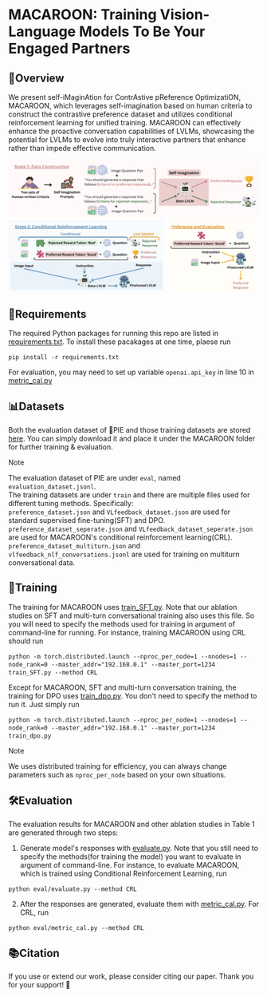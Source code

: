 # MACAROON: Training Vision-Language Models To Be Your Engaged Partners


## 🎀Overview
We present self-iMaginAtion for ContrAstive pReference OptimizatiON, MACAROON, which leverages self-imagination based on human criteria to construct the contrastive preference dataset and utilizes conditional reinforcement learning for unified training. MACAROON can effectively enhance the proactive conversation capabilities of LVLMs, showcasing the potential for LVLMs to evolve into truly interactive partners that enhance rather than impede effective communication.

![MACAROON](./MACAROON.jpg)
## 🌟Requirements
The required Python packages for running this repo are listed in [requirements.txt](./requirements.txt). To install these pacakages at one time, plaese run
```shell
pip install -r requirements.txt
```

For evaluation, you may need to set up variable `openai.api_key` in line 10 in [metric_cal.py](./eval/metric_cal.py)

## 📊Datasets
Both the evaluation dataset of 🍰PIE and those training datasets are stored [here](https://drive.google.com/drive/folders/1MSxrwENeTALKmhvthbCx15BvgHM9sTDW?usp=drive_link). You can simply download it and place it under the MACAROON folder for further training & evaluation.

> [!NOTE]  
> The evaluation dataset of PIE are under `eval`, named `evaluation_dataset.jsonl`.\
> The training datasets are under `train` and there are multiple files used for different tuning methods. Specifically: \
> `preference_dataset.json` and `VLfeedback_dataset.json` are used for standard supervised fine-tuning(SFT) and DPO.\
> `preference_dataset_seperate.json` and `VLfeedback_dataset_seperate.json` are used for MACAROON's conditional reinforcement learning(CRL).\
> `preference_dataset_multiturn.json` and `vlfeedback_nlf_conversations.jsonl` are used for training on multiturn conversational data.

## 🚀Training
The training for MACAROON uses [train_SFT.py](./train/train_SFT.py). Note that our ablation studies on SFT and multi-turn conversational training also uses this file. So you will need to specify the methods used for training in argument of command-line for running. For instance, training MACAROON using CRL should run
```shell
python -m torch.distributed.launch --nproc_per_node=1 --nnodes=1 --node_rank=0 --master_addr="192.168.0.1" --master_port=1234 train_SFT.py --method CRL 
```
Except for MACAROON, SFT and multi-turn conversation training, the training for DPO uses [train_dpo.py](./train/train_dpo.py). You don't need to specify the method to run it. Just simply run 
```shell
python -m torch.distributed.launch --nproc_per_node=1 --nnodes=1 --node_rank=0 --master_addr="192.168.0.1" --master_port=1234 train_dpo.py
```
> [!NOTE]  
> We uses distributed training for efficiency, you can always change parameters such as `nproc_per_node` based on your own situations. 

## 🛠️Evaluation
The evaluation results for MACAROON and other ablation studies in Table 1 are generated through two steps:
1. Generate model's responses with [evaluate.py](./eval/evaluate.py). Note that you still need to specify the methods(for training the model) you want to evaluate in argument of command-line. For instance, to evaluate MACAROON, which is trained using Conditional Reinforcement Learning, run
```shell
python eval/evaluate.py --method CRL
```
2. After the responses are generated, evaluate them with [metric_cal.py](./eval/metric_cal.py). For CRL, run
```shell
python eval/metric_cal.py --method CRL
```

## 📚Citation
If you use or extend our work, please consider citing our paper. Thank you for your support! 🥰
